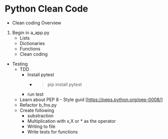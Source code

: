 # Python Clean Code

- Clean coding Overview
1. Begin in a_app.py
    - Lists
    - Dictionaries
    - Functions
    - Clean coding

- Testing
    - TDD
        - Install pytest
            - > pip install pytest
        - run test
    - Learn about PEP 8 - Style guid [https://peps.python.org/pep-0008/]
    - Refactor b_fns.py
    - Create following
        - substraction
        - Multiplication with x,X or * as the operator
        - Writing to file
        - Write tests for functions
